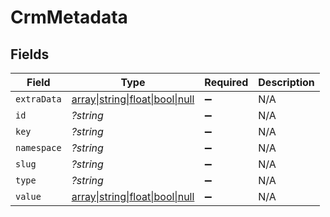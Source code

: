# CrmMetadata


## Fields

| Field                                                                       | Type                                                                        | Required                                                                    | Description                                                                 |
| --------------------------------------------------------------------------- | --------------------------------------------------------------------------- | --------------------------------------------------------------------------- | --------------------------------------------------------------------------- |
| `extraData`                                                                 | [array\|string\|float\|bool\|null](../../Models/Shared/CrmMetadataExtraData.md) | :heavy_minus_sign:                                                          | N/A                                                                         |
| `id`                                                                        | *?string*                                                                   | :heavy_minus_sign:                                                          | N/A                                                                         |
| `key`                                                                       | *?string*                                                                   | :heavy_minus_sign:                                                          | N/A                                                                         |
| `namespace`                                                                 | *?string*                                                                   | :heavy_minus_sign:                                                          | N/A                                                                         |
| `slug`                                                                      | *?string*                                                                   | :heavy_minus_sign:                                                          | N/A                                                                         |
| `type`                                                                      | *?string*                                                                   | :heavy_minus_sign:                                                          | N/A                                                                         |
| `value`                                                                     | [array\|string\|float\|bool\|null](../../Models/Shared/CrmMetadataValue.md) | :heavy_minus_sign:                                                          | N/A                                                                         |